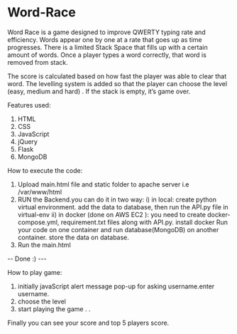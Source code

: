 # Word-Race

Word Race is a game designed to improve QWERTY typing rate and efficiency. Words appear one by one at a rate that goes up as time progresses. There is a limited Stack Space that fills up with a certain amount of words. Once a player types a word correctly, that word is removed from stack.

The score is calculated based on how fast the player was able to clear that word. The levelling system is added so that the player can choose the level (easy, medium and hard) . If the stack is empty, it’s game over.


Features used:
1. HTML
2. CSS
3. JavaScript 
4. jQuery
5. Flask
6. MongoDB

How to execute the code:

1. Upload main.html file and static folder to apache server i.e /var/www/html
2. RUN the Backend.you can do it in two way:
  i) in local: create python virtual environment. add the data to database, then run the API.py file in virtual-env
  ii) in docker (done on AWS EC2 ):
      you need to create docker-compose.yml, requirement.txt files along with API.py.
      install docker
      Run your code on one container and run database(MongoDB) on another container.
      store the data on database.
3. Run the main.html

-- Done :) --- 

How to play game:

1. initially javaScript alert message pop-up for asking username.enter username.
2. choose the level
3. start playing the game
.
.

Finally you can see your score and top 5 players score.
      
